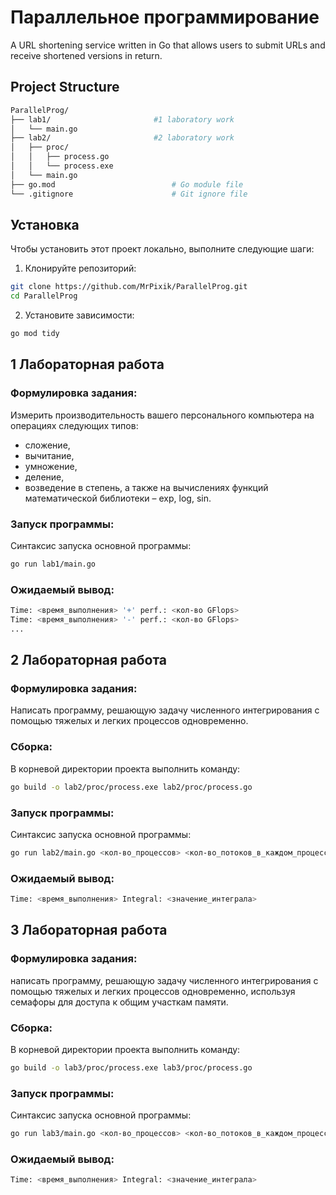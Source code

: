 # Параллельное программирование

A URL shortening service written in Go that allows users to submit URLs and receive shortened versions in return.

## Project Structure

```bash
ParallelProg/
├── lab1/                       #1 laboratory work
│   └── main.go          
├── lab2/                       #2 laboratory work
│   ├── proc/               
│   │   ├── process.go      
│   │   └── process.exe     
│   └── main.go                      
├── go.mod                          # Go module file
└── .gitignore                      # Git ignore file
```
## Установка

Чтобы установить этот проект локально, выполните следующие шаги:

1. Клонируйте репозиторий:

``` bash
git clone https://github.com/MrPixik/ParallelProg.git
cd ParallelProg
```
2. Установите зависимости:

```bash
go mod tidy
```

## 1 Лабораторная работа
### Формулировка задания:
Измерить производительность вашего персонального компьютера на операциях следующих типов:
- сложение,
- вычитание,
- умножение,
- деление,
- возведение в степень,
  а также на вычислениях функций математической библиотеки – exp, log, sin.
### Запуск программы:
Синтаксис запуска основной программы:
```bash
go run lab1/main.go
```
### Ожидаемый вывод:
``` bash
Time: <время_выполнения> '+' perf.: <кол-во GFlops>
Time: <время_выполнения> '-' perf.: <кол-во GFlops>
...
```
## 2 Лабораторная работа
### Формулировка задания:
Написать программу, решающую задачу численного интегрирования
с помощью тяжелых и легких процессов одновременно.
### Сборка:
В корневой директории проекта выполнить команду:
``` bash
go build -o lab2/proc/process.exe lab2/proc/process.go
```
### Запуск программы:
Синтаксис запуска основной программы:
```bash
go run lab2/main.go <кол-во_процессов> <кол-во_потоков_в_каждом_процессе>
```
### Ожидаемый вывод:
``` bash
Time: <время_выполнения> Integral: <значение_интеграла>
```
## 3 Лабораторная работа
### Формулировка задания:
написать программу, решающую задачу численного
интегрирования с помощью тяжелых и легких процессов одновременно,
используя семафоры для доступа к общим участкам памяти. 
### Сборка:
В корневой директории проекта выполнить команду:
``` bash
go build -o lab3/proc/process.exe lab3/proc/process.go
```
### Запуск программы:
Синтаксис запуска основной программы:
```bash
go run lab3/main.go <кол-во_процессов> <кол-во_потоков_в_каждом_процессе>
```
### Ожидаемый вывод:
``` bash
Time: <время_выполнения> Integral: <значение_интеграла>
```